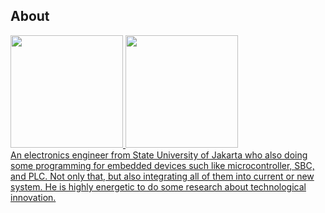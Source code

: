 ## About
<div>
  <a href="https://github.com/arifinssu">
  <img height="180em" src="https://github-readme-stats.vercel.app/api?username=arifinssu&show_icons=true&theme=transparent&include_all_commits=true&count_private=true"/>
  <img height="180em" src="https://github-readme-stats.vercel.app/api/top-langs/?username=arifinssu&layout=compact&langs_count=8&theme=transparent&count_private=true"/>
</div>

<div> An electronics engineer from State University of Jakarta who also doing some programming for embedded devices such like microcontroller, SBC, and PLC. Not only that, but also integrating all of them into current or new system. He is highly energetic to do some research about technological innovation. </div> 
